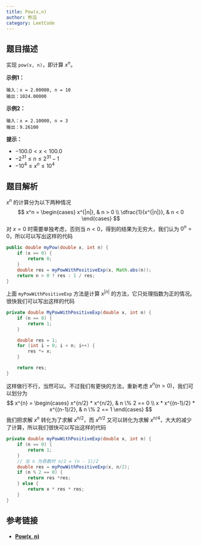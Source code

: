 ```yaml
---
title: Pow(x,n)
author: 熊滔
category: LeetCode
---
```


## 题目描述

实现 `pow(x, n)`，即计算 $x^n$。

**示例1：**

```
输入：x = 2.00000, n = 10
输出：1024.00000
```

**示例2：**

```
输入：x = 2.10000, n = 3
输出：9.26100
```

**提示：**

- $-100.0 < x < 100.0$
- $-2^{31} \leq n \leq 2^{31} - 1$
- $-10^4 \leq x^n \leq 10^4$

## 题目解析

$x^n$ 的计算分为以下两种情况
$$
x^n = 
\begin{cases}
x^{|n|}, & n > 0 \\
\dfrac{1}{x^{|n|}}, & n < 0
\end{cases}
$$
对 $x = 0$ 时需要单独考虑，否则当 $n < 0$，得到的结果为无穷大，我们认为 $0^n = 0$，所以可以写出这样的代码

```java
public double myPow(double x, int n) {
    if (x == 0) {
        return 0;
    }
    double res = myPowWithPositiveExp(x, Math.abs(n));
    return n > 0 ? res : 1 / res;
}
```

上面 `myPowWithPositiveExp` 方法是计算 $x^{|n|}$ 的方法，它只处理指数为正的情况。很快我们可以写出这样的代码

```java
private double MyPowWithPositiveExp(double x, int n) {
    if (n == 0) {
        return 1;
    }

    double res = 1;
    for (int i = 0; i < n; i++) {
        res *= x;
    }

    return res;
}
```

这样做行不行，当然可以。不过我们有更快的方法，重新考虑  $x^n(n>0)$，我们可以划分为
$$
x^{n} = 
\begin{cases}
x^{n/2} * x^{n/2}, & n \% 2 == 0 \\
x * x^{(n-1)/2} * x^{(n-1)/2}, & n \% 2 == 1
\end{cases}
$$
我们把求解  $x^n$ 转化为了求解 $x^{n/2}$，而 $x^{n/2}$ 又可以转化为求解 $x^{n/4}$，大大的减少了计算，所以我们很快可以写出这样的代码

```java
private double myPowWithPositiveExp(double x, int n) {
    if (n == 0) {
        return 1;
    }
    // 当 n 为奇数时 n/2 = (n - 1)/2
    double res = myPowWithPositiveExp(x, n/2);
    if (n % 2 == 0) {
        return res *res;
    } else {
        return x * res * res;
    }
}
```

## 参考链接

- #### [Pow(x, n)](https://leetcode-cn.com/problems/powx-n/)

<Disqus />